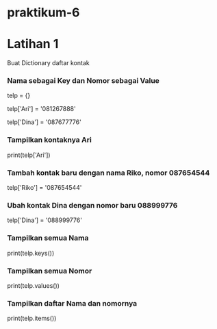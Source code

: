 # praktikum-6

# Latihan 1

Buat Dictionary daftar kontak

### Nama sebagai Key dan Nomor sebagai Value

telp = {}

telp['Ari'] = '081267888'

telp['Dina'] = '087677776'

### Tampilkan kontaknya Ari

print(telp['Ari'])

### Tambah kontak baru dengan nama Riko, nomor 087654544

telp['Riko'] = '087654544'

### Ubah kontak Dina dengan nomor baru 088999776

telp['Dina'] = '088999776'

### Tampilkan semua Nama

print(telp.keys())

### Tampilkan semua Nomor

print(telp.values())

### Tampilkan daftar Nama dan nomornya

print(telp.items())

